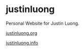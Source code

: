 # justinluong
Personal Website for Justin Luong.

[justinluong.org](http://www.justinluong.org)

[justinluong.info](http://www.justinluong.info)
